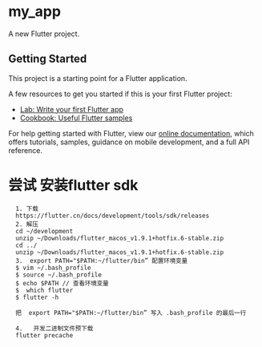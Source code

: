 <!--
 * @Description: Do not edit
 * @Author: caokunyu (caoky@novastar.tech)
 * @Date: 2019-11-11 19:47:28
 * @LastEditors: caokunyu
 * @LastEditTime: 2019-11-11 21:27:14
 -->
# my_app

A new Flutter project.

## Getting Started

This project is a starting point for a Flutter application.

A few resources to get you started if this is your first Flutter project:

- [Lab: Write your first Flutter app](https://flutter.dev/docs/get-started/codelab)
- [Cookbook: Useful Flutter samples](https://flutter.dev/docs/cookbook)

For help getting started with Flutter, view our
[online documentation](https://flutter.dev/docs), which offers tutorials,
samples, guidance on mobile development, and a full API reference.


# 尝试 安装flutter sdk
```
  1. 下载
  https://flutter.cn/docs/development/tools/sdk/releases
  2. 解压
  cd ~/development
  unzip ~/Downloads/flutter_macos_v1.9.1+hotfix.6-stable.zip
  cd ../
  unzip ~/Downloads/flutter_macos_v1.9.1+hotfix.6-stable.zip
  3.  export PATH="$PATH:~/flutter/bin” 配置环境变量
  $ vim ~/.bash_profile
  $ source ~/.bash_profile
  $ echo $PATH // 查看环境变量
  $  which flutter
  $ flutter -h

  把  export PATH="$PATH:~/flutter/bin” 写入 .bash_profile 的最后一行

  4.   开发二进制文件预下载
  flutter precache

```
